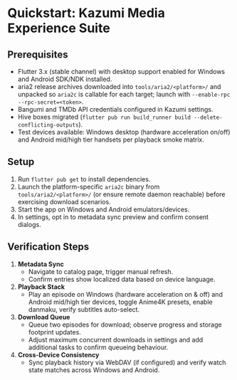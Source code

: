 # Quickstart: Kazumi Media Experience Suite

## Prerequisites
- Flutter 3.x (stable channel) with desktop support enabled for Windows and Android SDK/NDK installed.
- aria2 release archives downloaded into `tools/aria2/<platform>/` and unpacked so `aria2c` is callable for each target; launch with `--enable-rpc --rpc-secret=<token>`.
- Bangumi and TMDb API credentials configured in Kazumi settings.
- Hive boxes migrated (`flutter pub run build_runner build --delete-conflicting-outputs`).
- Test devices available: Windows desktop (hardware acceleration on/off) and Android mid/high tier handsets per playback smoke matrix.

## Setup
1. Run `flutter pub get` to install dependencies.
2. Launch the platform-specific `aria2c` binary from `tools/aria2/<platform>/` (or ensure remote daemon reachable) before exercising download scenarios.
3. Start the app on Windows and Android emulators/devices.
4. In settings, opt in to metadata sync preview and confirm consent dialogs.

## Verification Steps
1. **Metadata Sync**
   - Navigate to catalog page, trigger manual refresh.
   - Confirm entries show localized data based on device language.
2. **Playback Stack**
   - Play an episode on Windows (hardware acceleration on & off) and Android mid/high tier devices, toggle Anime4K presets, enable danmaku, verify subtitles auto-select.
3. **Download Queue**
   - Queue two episodes for download; observe progress and storage footprint updates.
   - Adjust maximum concurrent downloads in settings and add additional tasks to confirm queueing behaviour.
4. **Cross-Device Consistency**
   - Sync playback history via WebDAV (if configured) and verify watch state matches across Windows and Android.
